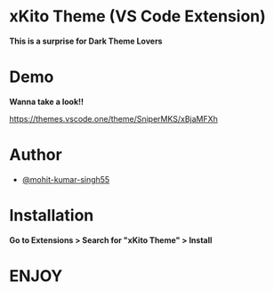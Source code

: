 
# xKito Theme (VS Code Extension)

**This is a surprise for **Dark Theme Lovers****


# Demo
**Wanna take a look!!**

https://themes.vscode.one/theme/SniperMKS/xBjaMFXh

# Author

- [@mohit-kumar-singh55](https://www.github.com/mohit-kumar-singh55)


# Installation

**Go to Extensions > Search for "xKito Theme" > Install**

# **ENJOY**